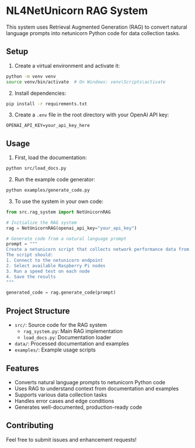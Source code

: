 # NL4NetUnicorn RAG System

This system uses Retrieval Augmented Generation (RAG) to convert natural language prompts into netunicorn Python code for data collection tasks.

## Setup

1. Create a virtual environment and activate it:
```bash
python -m venv venv
source venv/bin/activate  # On Windows: venv\Scripts\activate
```

2. Install dependencies:
```bash
pip install -r requirements.txt
```

3. Create a `.env` file in the root directory with your OpenAI API key:
```
OPENAI_API_KEY=your_api_key_here
```

## Usage

1. First, load the documentation:
```bash
python src/load_docs.py
```

2. Run the example code generator:
```bash
python examples/generate_code.py
```

3. To use the system in your own code:
```python
from src.rag_system import NetUnicornRAG

# Initialize the RAG system
rag = NetUnicornRAG(openai_api_key="your_api_key")

# Generate code from a natural language prompt
prompt = """
Create a netunicorn script that collects network performance data from Raspberry Pi nodes.
The script should:
1. Connect to the netunicorn endpoint
2. Select available Raspberry Pi nodes
3. Run a speed test on each node
4. Save the results
"""

generated_code = rag.generate_code(prompt)
```

## Project Structure

- `src/`: Source code for the RAG system
  - `rag_system.py`: Main RAG implementation
  - `load_docs.py`: Documentation loader
- `data/`: Processed documentation and examples
- `examples/`: Example usage scripts

## Features

- Converts natural language prompts to netunicorn Python code
- Uses RAG to understand context from documentation and examples
- Supports various data collection tasks
- Handles error cases and edge conditions
- Generates well-documented, production-ready code

## Contributing

Feel free to submit issues and enhancement requests! 